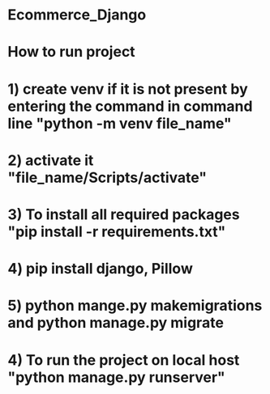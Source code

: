 # Ecommerce_Django

# How to run project
# 1) create venv if it is not present by entering the command in command line "python -m venv file_name"
# 2) activate it "file_name/Scripts/activate"
# 3) To install all required packages "pip install -r requirements.txt"
# 4) pip install django, Pillow
# 5) python mange.py makemigrations and python manage.py migrate
# 4) To run the project on local host "python manage.py runserver"

